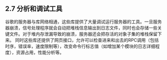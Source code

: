## 2.7 分析和调试工具

谷歌的服务器与库网络相通，这些库提供了大量调试运行服务器的工具。一旦服务器崩溃，信号处理程序就会自动把堆栈信息输出到日志文件，同时也会存储一些关键文件。对于堆内存泄漏导致的崩溃，服务器还会把存活的对象子集的堆栈保留下来。
同时这些库还提供了网页接口，允许可以检查进来和出去的RPC调用（包括时序，错误率，速度限制等），改变命令行标志值（如增加某个模块的日志详细程度），资源占用，性能分析等。

